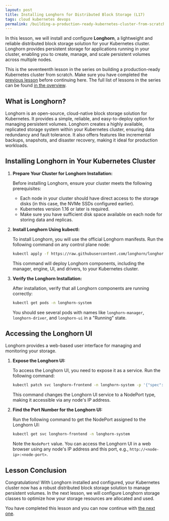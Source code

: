 ```yaml
---
layout: post
title: Installing Longhorn for Distributed Block Storage (L17)
tags: cloud kubernetes devops
permalink: /building-a-production-ready-kubernetes-cluster-from-scratch/lesson-17
---
```


In this lesson, we will install and configure **Longhorn**, a lightweight and
reliable distributed block storage solution for your Kubernetes cluster.
Longhorn provides persistent storage for applications running in your cluster,
enabling you to create, manage, and scale persistent volumes across multiple
nodes.

This is the seventeenth lesson in the series on building a production-ready
Kubernetes cluster from scratch. Make sure you have completed the
[previous lesson](/building-a-production-ready-kubernetes-cluster-from-scratch/lesson-16)
before continuing here. The full list of lessons in the series can be found
[in the overview](/building-a-production-ready-kubernetes-cluster-from-scratch).

## What is Longhorn?

Longhorn is an open-source, cloud-native block storage solution for Kubernetes.
It provides a simple, reliable, and easy-to-deploy option for managing
persistent volumes. Longhorn creates a highly available, replicated storage
system within your Kubernetes cluster, ensuring data redundancy and fault
tolerance. It also offers features like incremental backups, snapshots, and
disaster recovery, making it ideal for production workloads.

## Installing Longhorn in Your Kubernetes Cluster

1. **Prepare Your Cluster for Longhorn Installation:**

   Before installing Longhorn, ensure your cluster meets the following
   prerequisites:

   - Each node in your cluster should have direct access to the storage disks
     (in this case, the NVMe SSDs configured earlier).
   - Kubernetes version 1.16 or later is required.
   - Make sure you have sufficient disk space available on each node for storing
     data and replicas.

2. **Install Longhorn Using kubectl:**

   To install Longhorn, you will use the official Longhorn manifests. Run the
   following command on any control plane node:

   ```bash
   kubectl apply -f https://raw.githubusercontent.com/longhorn/longhorn/master/deploy/longhorn.yaml
   ```

   This command will deploy Longhorn components, including the manager, engine,
   UI, and drivers, to your Kubernetes cluster.

3. **Verify the Longhorn Installation:**

   After installation, verify that all Longhorn components are running
   correctly:

   ```bash
   kubectl get pods -n longhorn-system
   ```

   You should see several pods with names like `longhorn-manager`,
   `longhorn-driver`, and `longhorn-ui` in a "Running" state.

## Accessing the Longhorn UI

Longhorn provides a web-based user interface for managing and monitoring your
storage.

1. **Expose the Longhorn UI:**

   To access the Longhorn UI, you need to expose it as a service. Run the
   following command:

   ```bash
   kubectl patch svc longhorn-frontend -n longhorn-system -p '{"spec": {"type": "NodePort"}}'
   ```

   This command changes the Longhorn UI service to a NodePort type, making it
   accessible via any node's IP address.

2. **Find the Port Number for the Longhorn UI:**

   Run the following command to get the NodePort assigned to the Longhorn UI:

   ```bash
   kubectl get svc longhorn-frontend -n longhorn-system
   ```

   Note the `NodePort` value. You can access the Longhorn UI in a web browser
   using any node's IP address and this port, e.g.,
   `http://<node-ip>:<node-port>`.

## Lesson Conclusion

Congratulations! With Longhorn installed and configured, your Kubernetes cluster
now has a robust distributed block storage solution to manage persistent
volumes. In the next lesson, we will configure Longhorn storage classes to
optimize how your storage resources are allocated and used.

You have completed this lesson and you can now continue with
[the next one](/building-a-production-ready-kubernetes-cluster-from-scratch/lesson-18).
